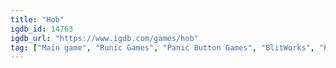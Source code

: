 ```yaml
---
title: "Hob"
igdb_id: 14763
igdb_url: "https://www.igdb.com/games/hob"
tag: ["Main game", "Runic Games", "Panic Button Games", "BlitWorks", "Platform", "Puzzle", "Adventure", "Indie", "Single player", "Bird view / Isometric", "Action", "Fantasy", "Open world"]
---
```

